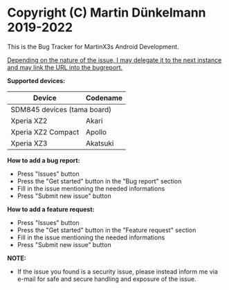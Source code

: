 Copyright (C) Martin Dünkelmann 2019-2022
=============================================

This is the Bug Tracker for MartinX3s Android Development.

<ins>Depending on the nature of the issue, I may delegate it to the next instance and may link the URL into the bugreport.</ins>

**Supported devices:**
<table>
    <thead>
        <tr>
            <th>Device</th>
            <th>Codename</th>
        </tr>
    </thead>
    <tbody>
        <tr>
            <td colspan=2>SDM845 devices (tama board)</td>
        </tr>
        <tr>
            <td>Xperia XZ2</td>
            <td>Akari</td>
        </tr>
        <tr>
            <td>Xperia XZ2 Compact</td>
            <td>Apollo</td>
        </tr>
        <tr>
            <td>Xperia XZ3</td>
            <td>Akatsuki</td>
        </tr>
    </tbody>
</table>

**How to add a bug report:**
- Press "Issues" button
- Press the "Get started" button in the "Bug report" section
- Fill in the issue mentioning the needed informations
- Press "Submit new issue" button

**How to add a feature request:**
- Press "Issues" button
- Press the "Get started" button in the "Feature request" section
- Fill in the issue mentioning the needed informations
- Press "Submit new issue" button

**NOTE:**
- If the issue you found is a security issue, please instead inform me via e-mail for safe and secure handling and exposure of the issue.
